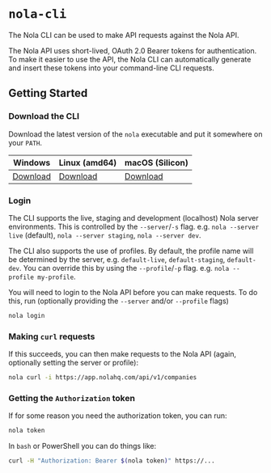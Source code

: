 # `nola-cli`

The Nola CLI can be used to make API requests against the Nola API.

The Nola API uses short-lived, OAuth 2.0 Bearer tokens for authentication. To make it easier to use the API, the Nola CLI can automatically generate and insert these tokens into your command-line CLI requests.

## Getting Started

### Download the CLI

Download the latest version of the `nola` executable and put it somewhere on your `PATH`.

| Windows                                                                     | Linux (amd64)                                                                       | macOS (Silicon)                                                                     |
|-----------------------------------------------------------------------------|-------------------------------------------------------------------------------------|-------------------------------------------------------------------------------------|
| [Download](https://github.com/nolahq/cli/releases/latest/download/nola.exe) | [Download](https://github.com/nolahq/cli/releases/latest/download/nola-linux-amd64) | [Download](https://github.com/nolahq/cli/releases/latest/download/nola-macos-arm64) |

### Login

The CLI supports the live, staging and development (localhost) Nola server environments. This is controlled by the `--server`/`-s` flag. e.g. `nola --server live` (default), `nola --server staging`, `nola --server dev`.

The CLI also supports the use of profiles. By default, the profile name will be determined by the server, e.g. `default-live`, `default-staging`, `default-dev`. You can override this by using the `--profile`/`-p` flag. e.g. `nola --profile my-profile`.

You will need to login to the Nola API before you can make requests. To do this, run (optionally providing the `--server` and/or `--profile` flags)

```bash
nola login
```

### Making `curl` requests
If this succeeds, you can then make requests to the Nola API (again, optionally setting the server or profile):

```bash
nola curl -i https://app.nolahq.com/api/v1/companies
```

### Getting the `Authorization` token
If for some reason you need the authorization token, you can run:

```bash
nola token
```

In `bash` or PowerShell you can do things like:

```bash
curl -H "Authorization: Bearer $(nola token)" https://...
```